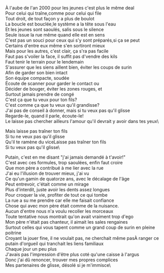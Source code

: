 À l'aube de l'an 2000 pour les jeunes c'est plus le même deal\
Pour celui qui traîne,comme pour celui qui file\
Tout droit, de tout façon y a plus de boulot\
La boucle est bouclée,le système a la tête sous l'eau\
 Et les jeunes sont saoulés, salis sous le silence\
 Seule issue la rue même quand elle est en sens \
 C'est pas un souci pour ceux qui s'y sont préparés,si ça se peut\
  Certains d'entre eux même s'en sortiront mieux\
  Mais pour les autres, c'est clair, ça s'ra pas facile\
  Faut pas s'voiler la face, il suffit pas d'vendre des kils\
  Faut tenir le terrain pour le lendemain\
  S'assurer que les siens aillent bien, éviter les coups de surin\
  Afin de garder son bien intact\
  Son équipe compacte, soudée\
  Écoute de scanner pour garder le contact ou\
  Décider de bouger, éviter les zones rouges, et\
  Surtout jamais prendre de congé\
  C'est ça que tu veux pour ton fils?\
  C'est comme ça que tu veux qu'il grandisse?\
  J'ai pas de conseil à donner, mais si tu veux pas qu'il glisse\
  Regarde-le, quand il parle, écoute-le!\
  Le laisse pas chercher ailleurs l'amour qu'il devrait y avoir dans tes yeux\

Mais laisse pas traîner ton fils\
Si tu ne veux pas qu'il glisse\
Qu'il te ramène du viceLaisse pas traîner ton fils\
Si tu veux pas qu'il glisse\

Putain, c'est en me disant "j'ai jamais demandé à t'avoir!"\
C'est avec ces formules, trop saoulées, enfin faut croire\
Que mon père a contribué à me lier avec la rue\
J'ai eu l'illusion de trouver mieux, j'ai vu\
Ce qu'un gamin de quatorze ans, avec le décalage de l'âge\
Peut entrevoir, c'était comme un mirage\
Plus d'interdit, juste avoir les dents assez longues\
Pour croquer la vie, profiter de tout ce qui tombe\
La rue a su me prendre car elle me faisait confiance\
Chose qui avec mon père était comme de la nuisance.\
Aucun d'entre nous n'a voulu recoller les morceaux\
Toute tentative nous montrait qu'on avait vraiment trop d'ego\
Mon père n'était pas chanteur, il aimait les sales rengaines\
Surtout celles qui vous tapent comme un grand coup de surin en pleine poitrine\
Croyant la jouer fine, il ne voulait pas, ne cherchait même pasÀ ranger ce putain d'orgueil qui tranchait les liens familiaux\
Chaque jour un peu plus\
J'avais pas l'impression d'être plus coté qu'une caisse à l'argus\
Donc j'ai dû renoncer, trouver mes propres complices\
Mes partenaires de glisse, désolé si je m'immisce\
